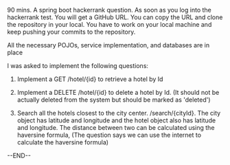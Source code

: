 90 mins. A spring boot hackerrank question. As soon as you log into the hackerrank test. You will get a GitHub URL. You can copy the URL and clone the repository in your local. You have to work on your local machine and keep pushing your commits to the repository.
 
All the necessary POJOs, service implementation, and databases are in place

I was asked to implement the following questions:

1. Implement a GET /hotel/{id} to retrieve a hotel by Id

2. Implement a DELETE /hotel/{id} to delete a hotel by Id. (It should not be actually deleted from the system but should be marked as 'deleted')

3. Search all the hotels closest to the city center. /search/{cityId}. The city object has latitude and longitude and the hotel object also has latitude and longitude. The distance between two can be calculated using the haversine formula, (The question says we can use the internet to calculate the haversine formula)

--END--
